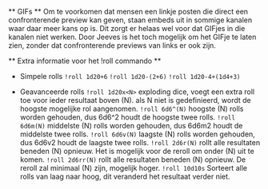 
** GIFs **
Om te voorkomen dat mensen een linkje posten die direct een confronterende preview kan geven, staan embeds uit in sommige kanalen waar daar meer kans op is.
Dit zorgt er helaas wel voor dat GIFjes in die kanalen niet werken. Door Jeeves is het toch mogelijk om het GIFje te laten zien, zonder dat confronterende previews van links er ook zijn.

** Extra informatie voor het !roll commando **

- Simpele rolls
`!roll 1d20+6`
`!roll 1d20-(2+6)`
`!roll 1d20-4+(1d4+3)`

- Geavanceerde rolls
`!roll 1d20x<N>`
    exploding dice, voegt een extra roll toe voor ieder resultaat boven (N). als N niet is gedefinieerd, wordt de hoogste mogelijke rol aangenomen.
`!roll 6d6^(N)`
    hoogste (N) rolls worden gehouden, dus 6d6^2 houdt de hoogste twee rolls.
`!roll 6d6m(N)`
    middelste (N) rolls worden gehouden, dus 6d6m2 houdt de middelste twee rolls.
`!roll 6d6v(N)`
    laagste (N) rolls worden gehouden, dus 6d6v2 houdt de laagste twee rolls.
`!roll 2d6r(N)`
    rollt alle resultaten beneden (N) opnieuw. Het is mogelijk voor de reroll om onder (N) uit te komen.
`!roll 2d6rr(N)`
    rollt alle resultaten beneden (N) opnieuw. De reroll zal minimaal (N) zijn, mogelijk hoger.
`!roll 10d10s`
    Sorteert alle rolls van laag naar hoog, dit veranderd het resultaat verder niet.
